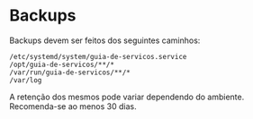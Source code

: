# Backups

Backups devem ser feitos dos seguintes caminhos:

```
/etc/systemd/system/guia-de-servicos.service
/opt/guia-de-servicos/**/*
/var/run/guia-de-servicos/**/*
/var/log
```

A retenção dos mesmos pode variar dependendo do ambiente. Recomenda-se ao menos 30 dias.